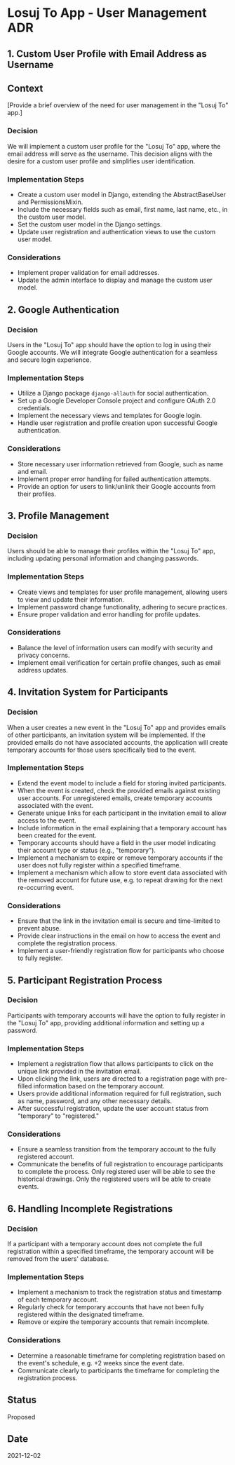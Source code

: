 # Losuj To App - User Management ADR

## 1. Custom User Profile with Email Address as Username

## Context

[Provide a brief overview of the need for user management in the "Losuj To" app.]

### Decision
We will implement a custom user profile for the "Losuj To" app, where the email address will serve as the username. This decision aligns with the desire for a custom user profile and simplifies user identification.

### Implementation Steps
- Create a custom user model in Django, extending the AbstractBaseUser and PermissionsMixin.
- Include the necessary fields such as email, first name, last name, etc., in the custom user model.
- Set the custom user model in the Django settings.
- Update user registration and authentication views to use the custom user model.

### Considerations
- Implement proper validation for email addresses.
- Update the admin interface to display and manage the custom user model.

## 2. Google Authentication

### Decision
Users in the "Losuj To" app should have the option to log in using their Google accounts. We will integrate Google authentication for a seamless and secure login experience.

### Implementation Steps
- Utilize a Django package `django-allauth` for social authentication.
- Set up a Google Developer Console project and configure OAuth 2.0 credentials.
- Implement the necessary views and templates for Google login.
- Handle user registration and profile creation upon successful Google authentication.

### Considerations
- Store necessary user information retrieved from Google, such as name and email.
- Implement proper error handling for failed authentication attempts.
- Provide an option for users to link/unlink their Google accounts from their profiles.

## 3. Profile Management

### Decision
Users should be able to manage their profiles within the "Losuj To" app, including updating personal information and changing passwords.

### Implementation Steps
- Create views and templates for user profile management, allowing users to view and update their information.
- Implement password change functionality, adhering to secure practices.
- Ensure proper validation and error handling for profile updates.

### Considerations
- Balance the level of information users can modify with security and privacy concerns.
- Implement email verification for certain profile changes, such as email address updates.

## 4. Invitation System for Participants

### Decision
When a user creates a new event in the "Losuj To" app and provides emails of other participants, an invitation system will be implemented. If the provided emails do not have associated accounts, the application will create temporary accounts for those users specifically tied to the event.

### Implementation Steps
- Extend the event model to include a field for storing invited participants.
- When the event is created, check the provided emails against existing user accounts. For unregistered emails, create temporary accounts associated with the event.
- Generate unique links for each participant in the invitation email to allow access to the event.
- Include information in the email explaining that a temporary account has been created for the event.
- Temporary accounts should have a field in the user model indicating their account type or status (e.g., "temporary").
- Implement a mechanism to expire or remove temporary accounts if the user does not fully register within a specified timeframe.
- Implement a mechanism which allow to store event data associated with the removed account for future use, e.g. to repeat drawing for the next re-occurring event.

### Considerations
- Ensure that the link in the invitation email is secure and time-limited to prevent abuse.
- Provide clear instructions in the email on how to access the event and complete the registration process.
- Implement a user-friendly registration flow for participants who choose to fully register.

## 5. Participant Registration Process

### Decision
Participants with temporary accounts will have the option to fully register in the "Losuj To" app, providing additional information and setting up a password.

### Implementation Steps
- Implement a registration flow that allows participants to click on the unique link provided in the invitation email.
- Upon clicking the link, users are directed to a registration page with pre-filled information based on the temporary account.
- Users provide additional information required for full registration, such as name, password, and any other necessary details.
- After successful registration, update the user account status from "temporary" to "registered."

### Considerations
- Ensure a seamless transition from the temporary account to the fully registered account.
- Communicate the benefits of full registration to encourage participants to complete the process. Only registered user will be able to see the historical drawings. Only the registered users will be able to create events.

## 6. Handling Incomplete Registrations

### Decision
If a participant with a temporary account does not complete the full registration within a specified timeframe, the temporary account will be removed from the users' database.

### Implementation Steps
- Implement a mechanism to track the registration status and timestamp of each temporary account.
- Regularly check for temporary accounts that have not been fully registered within the designated timeframe.
- Remove or expire the temporary accounts that remain incomplete.

### Considerations
- Determine a reasonable timeframe for completing registration based on the event's schedule, e.g. +2 weeks since the event date.
- Communicate clearly to participants the timeframe for completing the registration process.


## Status
Proposed

## Date
2021-12-02
